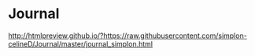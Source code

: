 # Journal
http://htmlpreview.github.io/?https://raw.githubusercontent.com/simplon-celineD/Journal/master/journal_simplon.html
